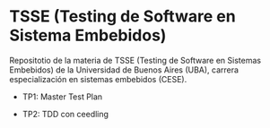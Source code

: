 # TSSE (Testing de Software en Sistema Embebidos)

Repositotio de la materia de TSSE (Testing de Software en Sistemas Embebidos) de
la Universidad de Buenos Aires (UBA), carrera especialización en sistemas
embebidos (CESE).

- TP1: Master Test Plan

- TP2: TDD con ceedling
